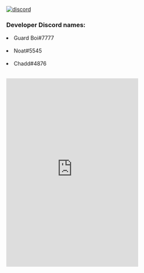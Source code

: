 <a href="https://server.cowbot.xyz"><img src="https://discord.com/widget?id=969239928837906462&theme=dark" alt="discord"> </a>

<h3>Developer Discord names:</h3>
<li>Guard Boi#7777</li> ⠀
<li>Noat#5545</li>⠀
<li>Chadd#4876</li>⠀

[<iframe src="https://discord.com/widget?id=969239928837906462&theme=dark" width="350" height="500" allowtransparency="true" frameborder="0" sandbox="allow-popups allow-popups-to-escape-sandbox allow-same-origin allow-scripts"></iframe>
](https://img.shields.io/discord/969239928837906462?color=5865F2&logo=discord&logoColor=white)
